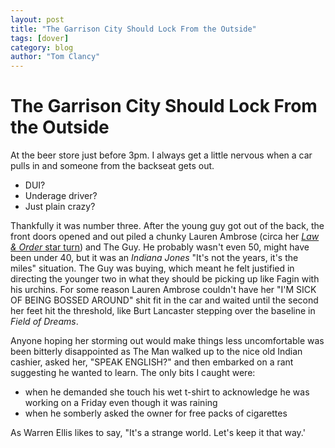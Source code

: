 ```yaml
---
layout: post
title: "The Garrison City Should Lock From the Outside"
tags: [dover]
category: blog
author: "Tom Clancy"
---
```


# The Garrison City Should Lock From the Outside

At the beer store just before 3pm. I always get a little nervous when a car pulls in and someone from the backseat gets out.

* DUI?
* Underage driver?
* Just plain crazy?

Thankfully it was number three. After the young guy got out of the back, the front doors opened and out piled a chunky Lauren Ambrose (circa her [*Law & Order* star turn](http://previously.tv/law-and-order/defending-lauren-ambroses-dignity/)) and The Guy. He probably wasn't even 50, might have been under 40, but it was an *Indiana Jones* "It's not the years, it's the miles" situation. The Guy was buying, which meant he felt justified in directing the younger two in what they should be picking up like Fagin with his urchins. For some reason Lauren Ambrose couldn't have her "I'M SICK OF BEING BOSSED AROUND" shit fit in the car and waited until the second her feet hit the threshold, like Burt Lancaster stepping over the baseline in *Field of Dreams*.

Anyone hoping her storming out would make things less uncomfortable was been bitterly disappointed as The Man walked up to the nice old Indian cashier, asked her, "SPEAK ENGLISH?" and then embarked on a rant suggesting he wanted to learn. The only bits I caught were:

* when he demanded she touch his wet t-shirt to acknowledge he was working on a Friday even though it was raining
* when he somberly asked the owner for free packs of cigarettes

As Warren Ellis likes to say, "It's a strange world. Let's keep it that way.'
